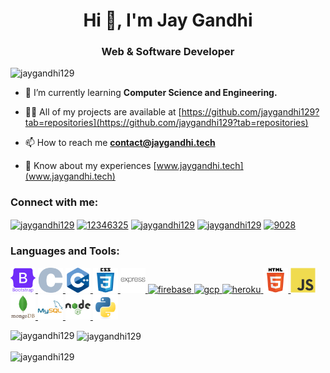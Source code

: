 <h1 align="center">Hi 👋, I'm Jay Gandhi</h1>
<h3 align="center">Web & Software Developer</h3>

<p align="left"> <img src="https://komarev.com/ghpvc/?username=jaygandhi129&label=Profile%20views&color=0e75b6&style=flat" alt="jaygandhi129" /> </p>

- 🌱 I’m currently learning **Computer Science and Engineering.**

- 👨‍💻 All of my projects are available at [https://github.com/jaygandhi129?tab=repositories](https://github.com/jaygandhi129?tab=repositories)

- 📫 How to reach me **contact@jaygandhi.tech**

- 📄 Know about my experiences [www.jaygandhi.tech](www.jaygandhi.tech)

<h3 align="left">Connect with me:</h3>
<p align="left">
<a href="https://linkedin.com/in/jaygandhi129" target="blank"><img align="center" src="https://cdn.jsdelivr.net/npm/simple-icons@3.0.1/icons/linkedin.svg" alt="jaygandhi129" height="30" width="40" /></a>
<a href="https://stackoverflow.com/users/12346325" target="blank"><img align="center" src="https://cdn.jsdelivr.net/npm/simple-icons@3.0.1/icons/stackoverflow.svg" alt="12346325" height="30" width="40" /></a>
<a href="https://codesandbox.com/jaygandhi129" target="blank"><img align="center" src="https://cdn.jsdelivr.net/npm/simple-icons@3.0.1/icons/codesandbox.svg" alt="jaygandhi129" height="30" width="40" /></a>
<a href="https://www.hackerrank.com/jaygandhi129" target="blank"><img align="center" src="https://cdn.jsdelivr.net/npm/simple-icons@3.0.1/icons/hackerrank.svg" alt="jaygandhi129" height="30" width="40" /></a>
<a href="https://discord.gg/9028" target="blank"><img align="center" src="https://cdn.jsdelivr.net/npm/simple-icons@3.0.1/icons/discord.svg" alt="9028" height="30" width="40" /></a>
</p>

<h3 align="left">Languages and Tools:</h3>
<p align="left"> <a href="https://getbootstrap.com" target="_blank"> <img src="https://raw.githubusercontent.com/devicons/devicon/master/icons/bootstrap/bootstrap-plain-wordmark.svg" alt="bootstrap" width="40" height="40"/> </a> <a href="https://www.cprogramming.com/" target="_blank"> <img src="https://raw.githubusercontent.com/devicons/devicon/master/icons/c/c-original.svg" alt="c" width="40" height="40"/> </a> <a href="https://www.w3schools.com/cpp/" target="_blank"> <img src="https://raw.githubusercontent.com/devicons/devicon/master/icons/cplusplus/cplusplus-original.svg" alt="cplusplus" width="40" height="40"/> </a> <a href="https://www.w3schools.com/css/" target="_blank"> <img src="https://raw.githubusercontent.com/devicons/devicon/master/icons/css3/css3-original-wordmark.svg" alt="css3" width="40" height="40"/> </a> <a href="https://expressjs.com" target="_blank"> <img src="https://raw.githubusercontent.com/devicons/devicon/master/icons/express/express-original-wordmark.svg" alt="express" width="40" height="40"/> </a> <a href="https://firebase.google.com/" target="_blank"> <img src="https://www.vectorlogo.zone/logos/firebase/firebase-icon.svg" alt="firebase" width="40" height="40"/> </a> <a href="https://cloud.google.com" target="_blank"> <img src="https://www.vectorlogo.zone/logos/google_cloud/google_cloud-icon.svg" alt="gcp" width="40" height="40"/> </a> <a href="https://heroku.com" target="_blank"> <img src="https://www.vectorlogo.zone/logos/heroku/heroku-icon.svg" alt="heroku" width="40" height="40"/> </a> <a href="https://www.w3.org/html/" target="_blank"> <img src="https://raw.githubusercontent.com/devicons/devicon/master/icons/html5/html5-original-wordmark.svg" alt="html5" width="40" height="40"/> </a> <a href="https://developer.mozilla.org/en-US/docs/Web/JavaScript" target="_blank"> <img src="https://raw.githubusercontent.com/devicons/devicon/master/icons/javascript/javascript-original.svg" alt="javascript" width="40" height="40"/> </a> <a href="https://www.mongodb.com/" target="_blank"> <img src="https://raw.githubusercontent.com/devicons/devicon/master/icons/mongodb/mongodb-original-wordmark.svg" alt="mongodb" width="40" height="40"/> </a> <a href="https://www.mysql.com/" target="_blank"> <img src="https://raw.githubusercontent.com/devicons/devicon/master/icons/mysql/mysql-original-wordmark.svg" alt="mysql" width="40" height="40"/> </a> <a href="https://nodejs.org" target="_blank"> <img src="https://raw.githubusercontent.com/devicons/devicon/master/icons/nodejs/nodejs-original-wordmark.svg" alt="nodejs" width="40" height="40"/> </a> <a href="https://www.python.org" target="_blank"> <img src="https://raw.githubusercontent.com/devicons/devicon/master/icons/python/python-original.svg" alt="python" width="40" height="40"/> </a> </p>

<p><img align="left" src="https://github-readme-stats.vercel.app/api/top-langs?username=jaygandhi129&show_icons=true&theme=highcontrast&locale=en&layout=compact" alt="jaygandhi129" /></p>

<p>&nbsp;<img align="center" src="https://github-readme-stats.vercel.app/api?username=jaygandhi129&show_icons=true&theme=highcontrast&locale=en" alt="jaygandhi129" /></p>

<p><img align="center" src="https://github-readme-streak-stats.herokuapp.com/?user=jaygandhi129&theme=highcontrast" alt="jaygandhi129" /></p>
